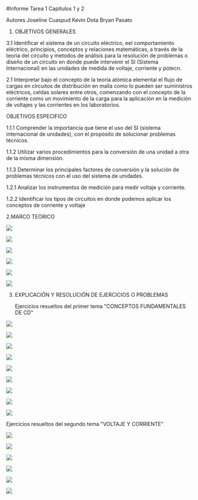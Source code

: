 #Informe Tarea 1 Capitulos 1 y 2

Autores Joseline Cuaspud Kevin Dota Bryan Pasato

1. OBJETIVOS GENERALES

3.1 Identificar el sistema de un circuito eléctrico, eel comportamiento eléctrico, principios, conceptos y relaciones matemáticas, a través de la teoria del circuito y metodos de análisis para la resolución de problemas o diseño de un circuito en donde puede intervenir el SI (Sistema Internacional) en las unidades de medida de voltaje, corriente y potecn.
    
 2.1 Interpretar bajo el concepto de la teoría atómica elemental el flujo de cargas en circuitos de distribución en malla como lo pueden ser suministros eléctricos, celdas solares entre otros,  comenzando con el concepto de la corriente como un movimiento de la carga para la aplicación en la medición de voltajes y las corrientes en los laboratorios.
    
OBJETIVOS ESPECIFICO

1.1.1 Comprender la importancia que tiene el uso del SI (sistema internacional de unidades), con el propósito de solucionar problemas técnicos.

1.1.2 Utilizar varios procedimientos para la conversión de una unidad a otra de la misma dimensión.

1.1.3 Determinar los principales factores de conversión y la solución de problemas técnicos con el uso del sistema de unidades.

1.2.1 Analizar los instrumentos de medición para medir voltaje y corriente.

1.2.2 Identificar los tipos de circuitos en donde podemos aplicar los conceptos de corriente y voltaje

2.MARCO TEORICO

![](https://user-images.githubusercontent.com/84397282/120244889-1a939e00-c231-11eb-8ff0-3c3e695e8412.png)

![](https://user-images.githubusercontent.com/84397282/120244925-3303b880-c231-11eb-8925-fc0fc9550a64.jpg)

![](https://user-images.githubusercontent.com/84397282/120246168-0d78ae00-c235-11eb-8f62-abedfb558158.jpg)

![](https://user-images.githubusercontent.com/84397282/120246188-1ec1ba80-c235-11eb-8f3b-e7007c6a66ef.jpg)

![](https://user-images.githubusercontent.com/84397282/120246217-3731d500-c235-11eb-85f3-03e921f860e1.jpg)

![](https://user-images.githubusercontent.com/84397282/120246873-2c783f80-c237-11eb-936f-4985fa752811.jpg)

3. EXPLICACIÓN Y RESOLUCIÓN DE EJERCICIOS O PROBLEMAS
    
    Ejercicios resueltos del primer tema "CONCEPTOS FUNDAMENTALES DE CD"







![](https://user-images.githubusercontent.com/84397282/120256228-4b84ca80-c253-11eb-8de6-37ec53f85fd0.jpg)

![](https://user-images.githubusercontent.com/84397282/120256232-4cb5f780-c253-11eb-8a7f-48a5ffc0b300.jpg)

![](https://user-images.githubusercontent.com/84397282/120256233-4cb5f780-c253-11eb-87c9-4aff0e0e894a.jpg)

![](https://user-images.githubusercontent.com/84397282/120256234-4d4e8e00-c253-11eb-85f8-bfae11419b8a.jpg)

![](https://user-images.githubusercontent.com/84397282/120256235-4d4e8e00-c253-11eb-9408-18fdd2a76704.jpg)

![](https://user-images.githubusercontent.com/84397282/120256236-4d4e8e00-c253-11eb-80cf-dde30f7c90bc.jpg)

![](https://user-images.githubusercontent.com/84397282/120256238-4d4e8e00-c253-11eb-957c-46865fa540c4.jpg)

![](https://user-images.githubusercontent.com/84397282/120256239-4de72480-c253-11eb-9a8b-09d965c683bc.jpg)




![](https://user-images.githubusercontent.com/84998013/120259286-4aef3280-c259-11eb-873a-4b8a001e21d0.jpeg)









   Ejercicios resueltos del segundo tema "VOLTAJE Y CORRIENTE"
   
   









![](https://user-images.githubusercontent.com/84397282/120257911-c0a5cf00-c256-11eb-9247-be15ec782b65.jpg)

![](https://user-images.githubusercontent.com/84397282/120257913-c13e6580-c256-11eb-9a02-5801a43d429a.jpg)

![](https://user-images.githubusercontent.com/84397282/120257915-c13e6580-c256-11eb-8f9a-67c15130c291.jpg)

![](https://user-images.githubusercontent.com/84397282/120257916-c1d6fc00-c256-11eb-9f37-aa856c0114ff.jpg)

![](https://user-images.githubusercontent.com/84397282/120257917-c1d6fc00-c256-11eb-86c8-81f1e94904f8.jpg)

![](https://user-images.githubusercontent.com/84397282/120257919-c1d6fc00-c256-11eb-8785-cb56bed6e22c.jpg)

